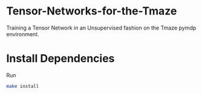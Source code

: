 # Tensor-Networks-for-the-Tmaze
Training a Tensor Network in an Unsupervised fashion on the Tmaze pymdp environment.

# Install Dependencies
Run
   ```bash
   make install
   ```